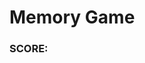 <html>
  <head>
    <meta charset='UTF-8'>
    <title>Memory Game</title>
    <link rel="stylesheet" href="{{ '/assets/css/style.css' | relative_url }}"></link>
    <script src="{{ '/assets/js/memory2.js' | relative_url }}"></script>
  </head>
  <body>
    <h1>Memory Game</h1> 
    <h3>SCORE: <span id="score"></span></h3>
    <div class="tile" width= "400" height="400" >
    </div>
  </body>
</html>